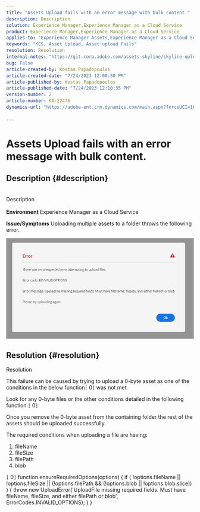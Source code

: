 ```yaml
---
title: "Assets Upload fails with an error message with bulk content."
description: Description
solution: Experience Manager,Experience Manager as a Cloud Service
product: Experience Manager,Experience Manager as a Cloud Service
applies-to: "Experience Manager Assets,Experience Manager as a Cloud Service"
keywords: "KCS, Asset Upload, Asset upload Fails"
resolution: Resolution
internal-notes: "https://git.corp.adobe.com/assets-skyline/skyline-upload/blob/6d124d4083060e139b2e2d6ac99b33087bc85a53/src/upload-file.js#L32"
bug: False
article-created-by: Kostas Papadopoulos
article-created-date: "7/24/2023 12:00:30 PM"
article-published-by: Kostas Papadopoulos
article-published-date: "7/24/2023 12:10:35 PM"
version-number: 2
article-number: KA-22476
dynamics-url: "https://adobe-ent.crm.dynamics.com/main.aspx?forceUCI=1&pagetype=entityrecord&etn=knowledgearticle&id=42946eae-192a-ee11-bdf4-6045bd006b4b"

---
```

# Assets Upload fails with an error message with bulk content.

## Description {#description}

<br>Description<br><br>
<b>Environment</b>
 Experience Manager as a Cloud Service

<b>Issue/Symptoms</b>
 Uploading multiple assets to a folder throws the following error.

![](assets/___44946eae-192a-ee11-bdf4-6045bd006b4b___.jpeg)


## Resolution {#resolution}

Resolution<br>


This failure can be caused by trying to upload a 0-byte asset as one of the conditions in the below function`[` 0`]`  was not met.

Look for any 0-byte files or the other conditions detailed in the following function.`[` 0`]`

Once you remove the 0-byte asset from the containing folder the rest of the assets should be uploaded successfully.

The required conditions when uploading a file are having:

1. fileName
2. fileSize
3. filePath
4. blob


`[` 0`]` 
function ensureRequiredOptions(options) {
if (
!options.fileName
|| !options.fileSize
|| (!options.filePath &&
(!options.blob || !options.blob.slice))
) {
throw new UploadError('UploadFile missing required fields. Must have fileName, fileSize, and either filePath or blob', ErrorCodes.INVALID_OPTIONS);
}
}
